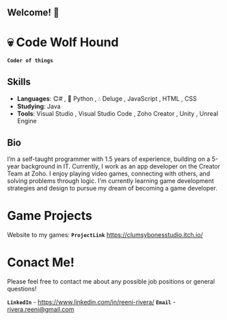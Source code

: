 ## Welcome! 🚀

# 💀 Code Wolf Hound

**`Coder of things`**

## Skills
- **Languages**: 𐃗# , 🐍 Python , 💧 Deluge , JavaScript , HTML , CSS
- **Studying**: Java
- **Tools**: Visual Studio , Visual Studio Code , Zoho Creator , Unity , Unreal Engine
## Bio
I’m a self-taught programmer with 1.5 years of experience, building on a 5-year background in IT. Currently, I work as an app developer on the Creator Team at Zoho. 
I enjoy playing video games, connecting with others, and solving problems through logic. I'm currently learning game development strategies and design to pursue my dream of becoming a game developer.

# Game Projects
Website to my games:
**`ProjectLink`** https://clumsybonesstudio.itch.io/

# Conact Me!
Please feel free to contact me about any possible job positions or general questions!

**`LinkedIn`** - https://www.linkedin.com/in/reeni-rivera/
**`Email`** - rivera.reeni@gmail.com
